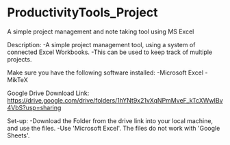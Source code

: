 # ProductivityTools_Project
A simple project management and note taking tool using MS Excel

Description:
-A simple project management tool, using a system of connected Excel Workbooks.
-This can be used to keep track of multiple projects.

Make sure you have the following software installed:
-Microsoft Excel
-MikTeX

Google Drive Download Link:
https://drive.google.com/drive/folders/1hYNt9x21vXqNPmMveF_kTcXWwIBv4VbS?usp=sharing

Set-up:
-Download the Folder from the drive link into your local machine, and use the files.
-Use 'Microsoft Excel'. The files do not work with 'Google Sheets'.
